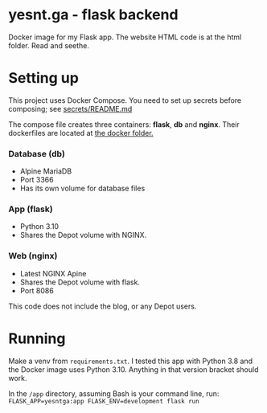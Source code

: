 # yesnt.ga - flask backend
Docker image for my Flask app.
The website HTML code is at the html folder. Read and seethe.

# Setting up
This project uses Docker Compose. You need to set up secrets before composing; see [secrets/README.md](secrets/README.md)

The compose file creates three containers: **flask**, **db** and **nginx**. Their dockerfiles are located at [the docker folder.](docker/)

### Database (db)
* Alpine MariaDB
* Port 3366
* Has its own volume for database files

### App (flask)
* Python 3.10
* Shares the Depot volume with NGINX.

### Web (nginx)
* Latest NGINX Apine
* Shares the Depot volume with flask.
* Port 8086

This code does not include the blog, or any Depot users.

# Running

Make a venv from `requirements.txt`. I tested this app with Python 3.8 and the Docker image uses Python 3.10. Anything in that version bracket should work.

In the `/app` directory, assuming Bash is your command line, run:
`FLASK_APP=yesntga:app FLASK_ENV=development flask run`